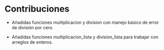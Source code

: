 # Contribuciones

   * Añadidas funciones multiplicacion y division con manejo básico de error de división por cero.

   * Añadidas funciones multiplicacion_lista y division_lista para trabajar con arreglos de enteros.
